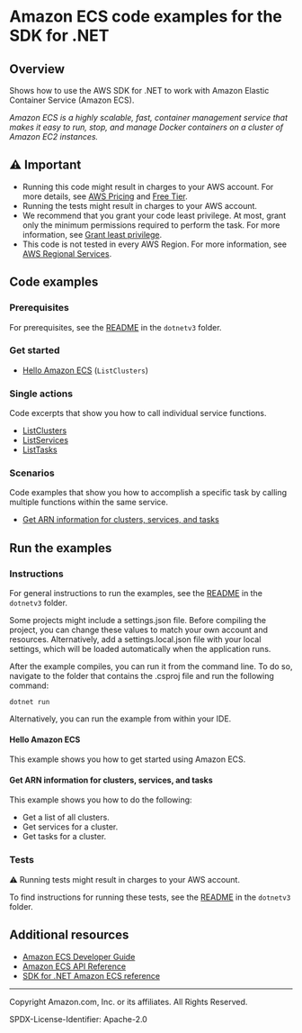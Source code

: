 # Amazon ECS code examples for the SDK for .NET

## Overview

Shows how to use the AWS SDK for .NET to work with Amazon Elastic Container Service (Amazon ECS).

<!--custom.overview.start-->
<!--custom.overview.end-->

_Amazon ECS is a highly scalable, fast, container management service that makes it easy to run, stop, and manage Docker containers on a cluster of Amazon EC2 instances._

## ⚠ Important

* Running this code might result in charges to your AWS account. For more details, see [AWS Pricing](https://aws.amazon.com/pricing/) and [Free Tier](https://aws.amazon.com/free/).
* Running the tests might result in charges to your AWS account.
* We recommend that you grant your code least privilege. At most, grant only the minimum permissions required to perform the task. For more information, see [Grant least privilege](https://docs.aws.amazon.com/IAM/latest/UserGuide/best-practices.html#grant-least-privilege).
* This code is not tested in every AWS Region. For more information, see [AWS Regional Services](https://aws.amazon.com/about-aws/global-infrastructure/regional-product-services).

<!--custom.important.start-->
<!--custom.important.end-->

## Code examples

### Prerequisites

For prerequisites, see the [README](../README.md#Prerequisites) in the `dotnetv3` folder.


<!--custom.prerequisites.start-->
<!--custom.prerequisites.end-->

### Get started

- [Hello Amazon ECS](ECSActions/HelloECS.cs#L4) (`ListClusters`)


### Single actions

Code excerpts that show you how to call individual service functions.

- [ListClusters](ECSActions/ECSWrapper.cs#L28)
- [ListServices](ECSActions/ECSWrapper.cs#L68)
- [ListTasks](ECSActions/ECSWrapper.cs#L102)

### Scenarios

Code examples that show you how to accomplish a specific task by calling multiple
functions within the same service.

- [Get ARN information for clusters, services, and tasks](ECSScenario/ECSScenario.cs)


<!--custom.examples.start-->
<!--custom.examples.end-->

## Run the examples

### Instructions

For general instructions to run the examples, see the
[README](../README.md#building-and-running-the-code-examples) in the `dotnetv3` folder.

Some projects might include a settings.json file. Before compiling the project,
you can change these values to match your own account and resources. Alternatively,
add a settings.local.json file with your local settings, which will be loaded automatically
when the application runs.

After the example compiles, you can run it from the command line. To do so, navigate to
the folder that contains the .csproj file and run the following command:

```
dotnet run
```

Alternatively, you can run the example from within your IDE.


<!--custom.instructions.start-->
<!--custom.instructions.end-->

#### Hello Amazon ECS

This example shows you how to get started using Amazon ECS.



#### Get ARN information for clusters, services, and tasks

This example shows you how to do the following:

- Get a list of all clusters.
- Get services for a cluster.
- Get tasks for a cluster.

<!--custom.scenario_prereqs.ecs_Scenario_GetClustersServicesAndTasks.start-->
<!--custom.scenario_prereqs.ecs_Scenario_GetClustersServicesAndTasks.end-->


<!--custom.scenarios.ecs_Scenario_GetClustersServicesAndTasks.start-->
<!--custom.scenarios.ecs_Scenario_GetClustersServicesAndTasks.end-->

### Tests

⚠ Running tests might result in charges to your AWS account.


To find instructions for running these tests, see the [README](../README.md#Tests)
in the `dotnetv3` folder.



<!--custom.tests.start-->
<!--custom.tests.end-->

## Additional resources

- [Amazon ECS Developer Guide](https://docs.aws.amazon.com/AmazonECS/latest/developerguide/Welcome.html)
- [Amazon ECS API Reference](https://docs.aws.amazon.com/AmazonECS/latest/APIReference/Welcome.html)
- [SDK for .NET Amazon ECS reference](https://docs.aws.amazon.com/sdkfornet/v3/apidocs/items/ECS/NECS.html)

<!--custom.resources.start-->
<!--custom.resources.end-->

---

Copyright Amazon.com, Inc. or its affiliates. All Rights Reserved.

SPDX-License-Identifier: Apache-2.0